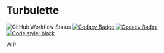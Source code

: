 # Turbulette

![GitHub Workflow Status](https://img.shields.io/github/workflow/status/gazorby/turbulette/test?label=test)
[![Codacy Badge](https://app.codacy.com/project/badge/Coverage/62b7b6287b844cf9beee6135a3c6c0f0)](https://www.codacy.com/manual/gazorby/turbulette?utm_source=github.com&amp;utm_medium=referral&amp;utm_content=gazorby/turbulette&amp;utm_campaign=Badge_Coverage)
[![Codacy Badge](https://app.codacy.com/project/badge/Grade/62b7b6287b844cf9beee6135a3c6c0f0)](https://www.codacy.com/manual/gazorby/turbulette?utm_source=github.com&amp;utm_medium=referral&amp;utm_content=gazorby/turbulette&amp;utm_campaign=Badge_Grade)
<a href="https://github.com/psf/black"><img alt="Code style: black" src="https://img.shields.io/badge/code%20style-black-000000.svg"></a>

WIP
